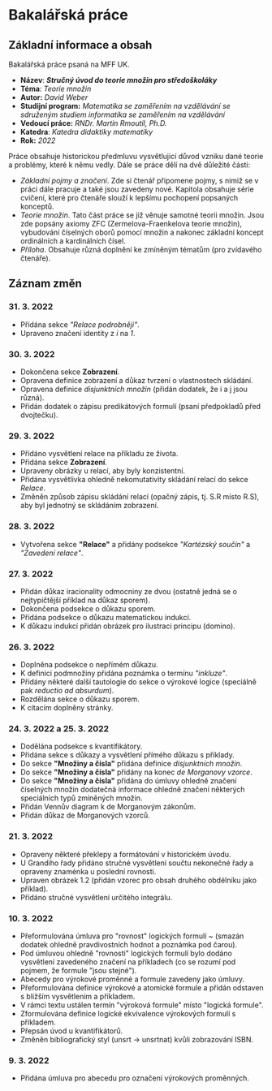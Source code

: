 # Bakalářská práce

## Základní informace a obsah

Bakalářská práce psaná na MFF UK. 
- **Název**: ***Stručný úvod do teorie množin pro středoškoláky***
- **Téma**: *Teorie množin*
- **Autor:** *David Weber*
- **Studijní program:** *Matematika se zaměřením na vzdělávání se sdruženým studiem informatika se zaměřením na vzdělávání*
- **Vedoucí práce:** *RNDr. Martin Rmoutil, Ph.D.*
- **Katedra**: *Katedra didaktiky matematiky*
- **Rok:** *2022*

Práce obsahuje historickou předmluvu vysvětlující důvod vzniku dané teorie a problémy, které k němu vedly. Dále se práce dělí na dvě důležité části:
- *Základní pojmy a značení*. Zde si čtenář připomene pojmy, s nimiž se v práci dále pracuje a také jsou zavedeny nové. Kapitola obsahuje série cvičení, které pro čtenáře slouží k lepšímu pochopení popsaných konceptů.
- *Teorie množin*. Tato část práce se již věnuje samotné teorii množin. Jsou zde popsány axiomy ZFC (Zermelova-Fraenkelova teorie množin), vybudování číselných oborů pomocí množin a nakonec základní koncept ordinálních a kardinálních čísel.
- *Příloha*. Obsahuje různá doplnění ke zmíněným tématům (pro zvídavého čtenáře).

## Záznam změn

### 31. 3. 2022
- Přidána sekce *"Relace podrobněji"*.
- Upraveno značení identity z *i* na *1*.

### 30. 3. 2022
- Dokončena sekce **Zobrazení**.
- Opravena definice zobrazení a důkaz tvrzení o vlastnostech skládání.
- Opravena definice *disjunktních množin* (přidán dodatek, že i a j jsou různá).
- Přidán dodatek o zápisu predikátových formulí (psaní předpokladů před dvojtečku).

### 29. 3. 2022
- Přidáno vysvětlení relace na příkladu ze života.
- Přidána sekce **Zobrazení**.
- Upraveny obrázky u relací, aby byly konzistentní.
- Přidána vysvětlivka ohledně nekomutativity skládání relací do sekce *Relace*.
- Změněn způsob zápisu skládání relací (opačný zápis, tj. S.R místo R.S), aby byl jednotný se skládáním zobrazení.

### 28. 3. 2022
- Vytvořena sekce **"Relace"** a přidány podsekce *"Kartézský součin"* a *"Zavedení relace"*.

### 27. 3. 2022
- Přidán důkaz iracionality odmocniny ze dvou (ostatně jedná se o nejtypičtější příklad na důkaz sporem).
- Dokončena podsekce o důkazu sporem.
- Přidána podsekce o důkazu matematickou indukcí.
- K důkazu indukcí přidán obrázek pro ilustraci principu (domino).

### 26. 3. 2022
- Doplněna podsekce o nepřímém důkazu.
- K definici podmnožiny přidána poznámka o termínu *"inkluze"*.
- Přidány některé další tautologie do sekce o výrokové logice (speciálně pak *reductio ad absurdum*).
- Rozdělána sekce o důkazu sporem.
- K citacím doplněny stránky.

### 24. 3. 2022 a 25. 3. 2022
- Dodělána podsekce s kvantifikátory.
- Přidána sekce s důkazy a vysvětlení přímého důkazu s příklady.
- Do sekce **"Množiny a čísla"** přidána definice *disjunktních množin*.
- Do sekce **"Množiny a čísla"** přidány na konec *de Morganovy vzorce*.
- Do sekce **"Množiny a čísla"** přidána do úmluvy ohledně značení číselných množin dodatečná informace ohledně značení některých speciálních typů zmíněných množin.
- Přidán Vennův diagram k de Morganovým zákonům.
- Přidán důkaz de Morganových vzorců.

### 21. 3. 2022
- Opraveny některé překlepy a formátování v historickém úvodu.
- U Grandiho řady přidáno stručné vysvětlení součtu nekonečné řady a opraveny znaménka u poslední rovnosti.
- Upraven obrázek 1.2 (přidán vzorec pro obsah druhého obdélníku jako příklad).
- Přidáno stručné vysvětlení určitého integrálu.

### 10. 3. 2022
- Přeformulována úmluva pro "rovnost" logických formulí ~ (smazán dodatek ohledně pravdivostních hodnot a poznámka pod čarou).
- Pod úmluvou ohledně "rovnosti" logických formulí bylo dodáno vysvětlení zavedeného značení na příkladech (co se rozumí pod pojmem, že formule "jsou stejné").
- Abecedy pro výrokové proměnné a formule zavedeny jako úmluvy.
- Přeformulována definice výrokové a atomické formule a přidán odstaven s bližším vysvětlením a příkladem.
- V rámci textu ustálen termín "výroková formule" místo "logická formule".
- Zformulována definice logické ekvivalence výrokových formulí s příkladem.
- Přepsán úvod u kvantifikátorů.
- Změněn bibliografický styl (unsrt -> unsrtnat) kvůli zobrazování ISBN.

### 9. 3. 2022
- Přidána úmluva pro abecedu pro označení výrokových proměnných.